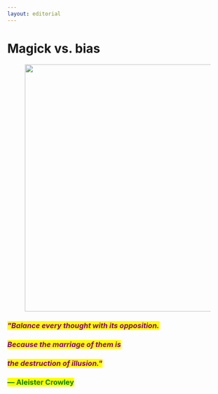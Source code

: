 ```yaml
---
layout: editorial
---
```


# Magick vs. bias

<figure><img src="../../../../../../.gitbook/assets/pexels-btgl-♡-19708085.jpg" alt="" width="563"><figcaption></figcaption></figure>

### _<mark style="color:purple;">"Balance every thought with its opposition.</mark>_&#x20;

### _<mark style="color:purple;">Because the marriage of them is</mark>_&#x20;

### _<mark style="color:purple;">the destruction of illusion."</mark>_&#x20;

### <mark style="color:green;">― Aleister Crowley</mark>
